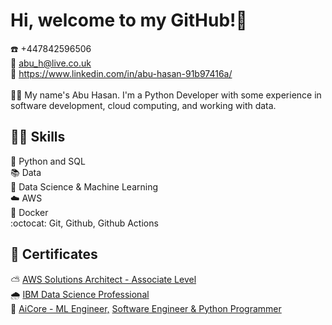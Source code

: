 <!--
### Hi there 👋

**abuhasan12/abuhasan12** is a ✨ _special_ ✨ repository because its `README.md` (this file) appears on your GitHub profile.

Here are some ideas to get you started:

- 🔭 I’m currently working on ...
- 🌱 I’m currently learning ...
- 👯 I’m looking to collaborate on ...
- 🤔 I’m looking for help with ...
- 💬 Ask me about ...
- 📫 How to reach me: ...
- 😄 Pronouns: ...
- ⚡ Fun fact: ...
-->

# Hi, welcome to my GitHub!👋
:phone: +447842596506<br>
:email: abu_h@live.co.uk<br>
:link: https://www.linkedin.com/in/abu-hasan-91b97416a/<br>
<br>
:office_worker: My name's Abu Hasan. I'm a Python Developer with some experience in software development, cloud computing, and working with data.<br>

## :man_juggling: Skills
:pencil: Python and SQL<br>
:books: Data<br>
:brain: Data Science & Machine Learning<br>
:cloud: AWS<br>
:whale2: Docker<br>
:octocat: Git, Github, Github Actions

## :scroll: Certificates
:partly_sunny: [AWS Solutions Architect - Associate Level](https://www.credly.com/badges/9981152a-4ba7-4c85-9385-c11673720af6/public_url)<br>
:cloud_with_rain: [IBM Data Science Professional](https://www.credly.com/badges/ef1ed65a-b33b-44e8-8979-550170480e39/public_url)<br>
:large_orange_diamond: [AiCore - ML Engineer,](https://main.d2c7cn1vjrjdui.amplifyapp.com/2/4d8b1cbd-af76-48ec-9d23-d92bab966e9f-5aa131af-d336-429f-91e7-1ee0f60ad88e) [Software Engineer ](https://main.d2c7cn1vjrjdui.amplifyapp.com/2/4d8b1cbd-af76-48ec-9d23-d92bab966e9f-4781f4cc-2a3a-420c-adb6-271ba141bf8a) [& Python Programmer](https://main.d2c7cn1vjrjdui.amplifyapp.com/2/4d8b1cbd-af76-48ec-9d23-d92bab966e9f-eb41cda2-b22b-4f88-a53b-a5d60a6b32d4)
